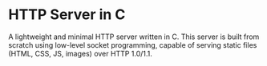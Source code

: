 # HTTP Server in C

A lightweight and minimal HTTP server written in C. This server is built from scratch using low-level socket
programming, capable of serving static files (HTML, CSS, JS, images) over HTTP 1.0/1.1.